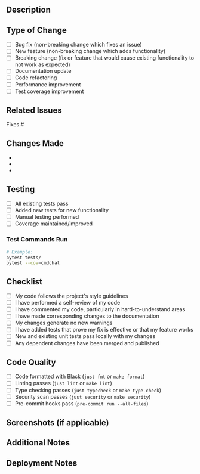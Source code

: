 ## Description

<!-- Provide a brief description of the changes in this PR -->

## Type of Change

<!-- Mark the relevant option with an "x" -->

- [ ] Bug fix (non-breaking change which fixes an issue)
- [ ] New feature (non-breaking change which adds functionality)
- [ ] Breaking change (fix or feature that would cause existing functionality to not work as expected)
- [ ] Documentation update
- [ ] Code refactoring
- [ ] Performance improvement
- [ ] Test coverage improvement

## Related Issues

<!-- Link to related issues, e.g., "Fixes #123" or "Relates to #456" -->

Fixes #

## Changes Made

<!-- List the main changes made in this PR -->

-
-
-

## Testing

<!-- Describe the tests you ran to verify your changes -->

- [ ] All existing tests pass
- [ ] Added new tests for new functionality
- [ ] Manual testing performed
- [ ] Coverage maintained/improved

### Test Commands Run

```bash
# Example:
pytest tests/
pytest --cov=cmdchat
```

## Checklist

<!-- Mark completed items with an "x" -->

- [ ] My code follows the project's style guidelines
- [ ] I have performed a self-review of my code
- [ ] I have commented my code, particularly in hard-to-understand areas
- [ ] I have made corresponding changes to the documentation
- [ ] My changes generate no new warnings
- [ ] I have added tests that prove my fix is effective or that my feature works
- [ ] New and existing unit tests pass locally with my changes
- [ ] Any dependent changes have been merged and published

## Code Quality

- [ ] Code formatted with Black (`just fmt` or `make format`)
- [ ] Linting passes (`just lint` or `make lint`)
- [ ] Type checking passes (`just typecheck` or `make type-check`)
- [ ] Security scan passes (`just security` or `make security`)
- [ ] Pre-commit hooks pass (`pre-commit run --all-files`)

## Screenshots (if applicable)

<!-- Add screenshots to help explain your changes -->

## Additional Notes

<!-- Add any additional notes for reviewers -->

## Deployment Notes

<!-- Any special considerations for deployment? -->
